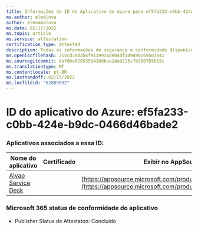 ```yaml
---
title: Informações da ID do Aplicativo do Azure para ef5fa233-c0bb-424e-b9dc-0466d46bade2
ms.author: elmalova
author: elenamalova
ms.date: 02/17/2022
ms.topic: article
ms.service: attestation
certification_type: attested
description: Todas as informações de segurança e conformidade disponíveis para ef5fa233-c0bb-424e-b9dc-0466d46bade2.
ms.openlocfilehash: 215cd78d2b4f9139934deb4df1d949bc69501a41
ms.sourcegitcommit: 8af0be0295356438dbaa1dad225cfb390785b15c
ms.translationtype: MT
ms.contentlocale: pt-BR
ms.lasthandoff: 02/17/2022
ms.locfileid: "62889692"
---
```

# <a name="azure-app-id-ef5fa233-c0bb-424e-b9dc-0466d46bade2"></a>ID do aplicativo do Azure: ef5fa233-c0bb-424e-b9dc-0466d46bade2


### <a name="apps-associated-with-this-id"></a>Aplicativos associados a essa ID:
| **Nome do aplicativo** | **Certificado** | **Exibir no AppSource** |
|--------------|---------------|-----------------------|
| [Alvao Service Desk](https://docs.microsoft.com/microsoft-365-app-certification/forward/WA200002488) |  | [https://appsource.microsoft.com/product/office/WA200002488](https://appsource.microsoft.com/product/office/WA200002488) |

### <a name="microsoft-365-app-compliance-status"></a>Microsoft 365 status de conformidade do aplicativo
- Publisher Status de Attestaton: Concluído
